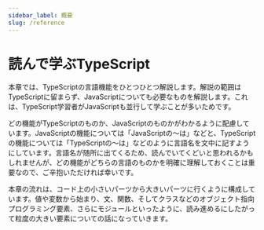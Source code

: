 ```yaml
---
sidebar_label: 概要
slug: /reference
---
```


# 読んで学ぶTypeScript

本章では、TypeScriptの言語機能をひとつひとつ解説します。解説の範囲はTypeScriptに留まらず、JavaScriptについても必要なものを解説します。これは、TypeScript学習者がJavaScriptも並行して学ぶことが多いためです。

どの機能がTypeScriptのものか、JavaScriptのものかがわかるように配慮しています。JavaScriptの機能については「JavaScriptの〜は」などと、TypeScriptの機能については「TypeScriptの〜は」などのように言語名を文中に記すようにしています。言語名が随所に出てくるため、読んでいてくどいと思われるかもしれませんが、どの機能がどちらの言語のものかを明確に理解しておくことは重要なので、ご辛抱いただければ幸いです。

本章の流れは、コード上の小さいパーツから大きいパーツに行くように構成しています。値や変数から始まり、文、関数、そしてクラスなどのオブジェクト指向プログラミング要素、さらにモジュールといったように、読み進めるにしたがって粒度の大きい要素についての話になっていきます。
